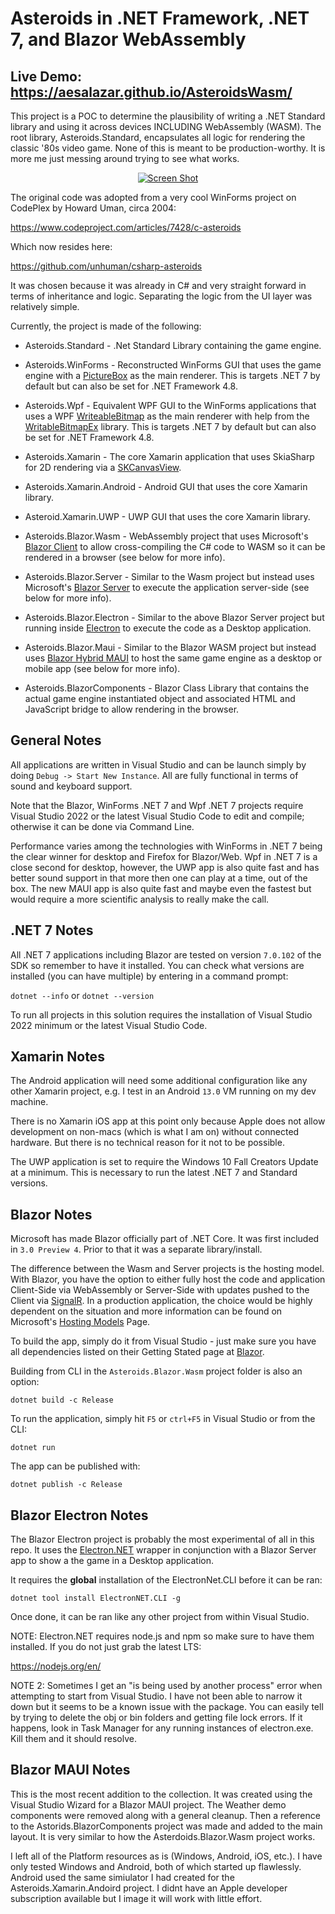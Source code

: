 # Asteroids in .NET Framework, .NET 7, and Blazor WebAssembly

## Live Demo: https://aesalazar.github.io/AsteroidsWasm/

This project is a POC to determine the plausibility of writing a .NET Standard library and using it across devices INCLUDING WebAssembly (WASM).  The root library, Asteroids.Standard, encapsulates all logic for rendering the classic '80s video game.  None of this is meant to be production-worthy.  It is more me just messing around trying to see what works.

<div style="text-align: center;">
    <a href="Documents/Screeny.gif" target="_blank">
        <img src="Documents/Screeny.gif" alt="Screen Shot" >
    </a>  
</div>

The original code was adopted from a very cool WinForms project on CodePlex by Howard Uman, circa 2004:

https://www.codeproject.com/articles/7428/c-asteroids

Which now resides here:

https://github.com/unhuman/csharp-asteroids

It was chosen because it was already in C# and very straight forward in terms of inheritance and logic.  Separating the logic from the UI layer was relatively simple.

Currently, the project is made of the following:

- Asteroids.Standard - .Net Standard Library containing the game engine.

- Asteroids.WinForms - Reconstructed WinForms GUI that uses the game engine with a [PictureBox](https://docs.microsoft.com/en-us/dotnet/api/system.windows.forms.picturebox) as the main renderer.  This is targets .NET 7 by default but can also be set for .NET Framework 4.8.

- Asteroids.Wpf - Equivalent WPF GUI to the WinForms applications that uses a WPF [WriteableBitmap](https://docs.microsoft.com/en-us/dotnet/api/system.windows.media.imaging.writeablebitmap) as the main renderer with help from the [WritableBitmapEx](https://github.com/teichgraf/WriteableBitmapEx/) library.  This is targets .NET 7 by default but can also be set for .NET Framework 4.8.

- Asteroids.Xamarin - The core Xamarin application that uses SkiaSharp for 2D rendering via a [SKCanvasView](https://docs.microsoft.com/en-us/dotnet/api/skiasharp.views.forms.skcanvasview).

- Asteroids.Xamarin.Android - Android GUI that uses the core Xamarin library.

- Asteroid.Xamarin.UWP - UWP GUI that uses the core Xamarin library.

- Asteroids.Blazor.Wasm - WebAssembly project that uses Microsoft's [Blazor Client](https://dotnet.microsoft.com/apps/aspnet/web-apps/client) to allow cross-compiling the C# code to WASM so it can be rendered in a browser (see below for more info).

- Asteroids.Blazor.Server - Similar to the Wasm project but instead uses Microsoft's [Blazor Server](https://docs.microsoft.com/en-us/aspnet/core/blazor/hosting-models?view=aspnetcore-3.1#blazor-server) to execute the application server-side (see below for more info).

- Asteroids.Blazor.Electron - Similar to the above Blazor Server project but running inside [Electron](https://www.electronjs.org/) to execute the code as a Desktop application.

- Asteroids.Blazor.Maui - Similar to the Blazor WASM project but instead uses [Blazor Hybrid MAUI](https://learn.microsoft.com/en-us/aspnet/core/blazor/hybrid/?view=aspnetcore-7.0) to host the same game engine as a desktop or mobile app (see below for more info).

- Asteroids.BlazorComponents - Blazor Class Library that contains the actual game engine instantiated object and associated HTML and JavaScript bridge to allow rendering in the browser.

## General Notes

All applications are written in Visual Studio and can be launch simply by doing `Debug -> Start New Instance`.  All are fully functional in terms of sound and keyboard support.  

Note that the Blazor, WinForms .NET 7 and Wpf .NET 7 projects require Visual Studio 2022 or the latest Visual Studio Code to edit and compile; otherwise it can be done via Command Line.

Performance varies among the technologies with WinForms in .NET 7 being the clear winner for desktop and Firefox for Blazor/Web.  Wpf in .NET 7 is a close second for desktop, however, the UWP app is also quite fast and has better sound support in that more then one can play at a time, out of the box.  The new MAUI app is also quite fast and maybe even the fastest but would require a more scientific analysis to really make the call.

## .NET 7 Notes

All .NET 7 applications including Blazor are tested on version `7.0.102` of the SDK so remember to have it installed. You can check what versions are installed (you can have multiple) by entering in a command prompt:

`dotnet --info` or `dotnet --version`

To run all projects in this solution requires the installation of Visual Studio 2022 minimum or the latest Visual Studio Code.

## Xamarin Notes

The Android application will need some additional configuration like any other Xamarin project, e.g. I test in an Android `13.0` VM running on my dev machine.

There is no Xamarin iOS app at this point only because Apple does not allow development on non-macs (which is what I am on) without connected hardware.  But there is no technical reason for it not to be possible.

The UWP application is set to require the Windows 10 Fall Creators Update at a minimum.  This is necessary to run the latest .NET 7 and Standard versions.

## Blazor Notes

Microsoft has made Blazor officially part of .NET Core.  It was first included in `3.0 Preview 4`.  Prior to that it was a separate library/install.

The difference between the Wasm and Server projects is the hosting model.  With Blazor, you have the option to either fully host the code and application Client-Side via WebAssembly or Server-Side with updates pushed to the Client via [SignalR](https://docs.microsoft.com/en-us/aspnet/core/signalr/introduction?view=aspnetcore-3.1).  In a production application, the choice would be highly dependent on the situation and more information can be found on Microsoft's [Hosting Models](https://docs.microsoft.com/en-us/aspnet/core/blazor/hosting-models?view=aspnetcore-3.1) Page.

To build the app, simply do it from Visual Studio - just make sure you have all dependencies listed on their Getting Stated page at [Blazor](https://dotnet.microsoft.com/apps/aspnet/web-apps/client).

Building from CLI in the `Asteroids.Blazor.Wasm` project folder is also an option:

```
dotnet build -c Release
```

To run the application, simply hit `F5` or `ctrl+F5` in Visual Studio or from the CLI:

```
dotnet run
```

The app can be published with:

```
dotnet publish -c Release
```

## Blazor Electron Notes

The Blazor Electron project is probably the most experimental of all in this repo.  It uses the [Electron.NET](https://github.com/ElectronNET/Electron.NET) wrapper in conjunction with a Blazor Server app to show a the game in a Desktop application.  

It requires the **global** installation of the ElectronNet.CLI before it can be ran:

```
dotnet tool install ElectronNET.CLI -g
```

Once done, it can be ran like any other project from within Visual Studio.

NOTE: Electron.NET requires node.js and npm so make sure to have them installed.  If you do not just grab the latest LTS:

https://nodejs.org/en/

NOTE 2:  Sometimes I get an "is being used by another process" error when attempting to start from Visual Studio.  I have not been able to narrow it down but it seems to be a known issue with the package.  You can easily tell by trying to delete the obj or bin folders and getting file lock errors.  If it happens, look in Task Manager for any running instances of electron.exe.  Kill them and it should resolve.

## Blazor MAUI Notes

This is the most recent addition to the collection.  It was created using the Visual Studio Wizard for a Blazor MAUI project.  The Weather demo components were removed along with a general cleanup.  Then a reference to the Astorids.BlazorComponents project was made and added to the main layout.  It is very similar to how the Asterdoids.Blazor.Wasm project works.

I left all of the Platform resources as is (Windows, Android, iOS, etc.).  I have only tested Windows and Android, both of which started up flawlessly.  Android used the same simiulator I had created for the Asteroids.Xamarin.Andoird project.  I didnt have an Apple developer subscription available but I image it will work with little effort.